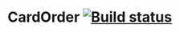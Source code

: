 # CardOrder [![Build status](https://ci.appveyor.com/api/projects/status/mltfrveh2fimqnjh?svg=true)](https://ci.appveyor.com/project/danya794/cardorder)